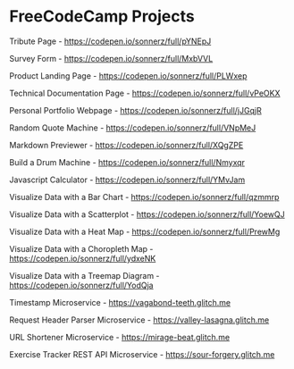 # FreeCodeCamp Projects


Tribute Page - https://codepen.io/sonnerz/full/pYNEpJ

Survey Form - https://codepen.io/sonnerz/full/MxbVVL

Product Landing Page - https://codepen.io/sonnerz/full/PLWxep

Technical Documentation Page - https://codepen.io/sonnerz/full/vPeOKX

Personal Portfolio Webpage - https://codepen.io/sonnerz/full/jJGqjR

Random Quote Machine - https://codepen.io/sonnerz/full/VNpMeJ

Markdown Previewer - https://codepen.io/sonnerz/full/XQgZPE

Build a Drum Machine - https://codepen.io/sonnerz/full/Nmyxqr

Javascript Calculator - https://codepen.io/sonnerz/full/YMvJam

Visualize Data with a Bar Chart - https://codepen.io/sonnerz/full/qzmmrp

Visualize Data with a Scatterplot - https://codepen.io/sonnerz/full/YoewQJ

Visualize Data with a Heat Map - https://codepen.io/sonnerz/full/PrewMg

Visualize Data with a Choropleth Map - https://codepen.io/sonnerz/full/ydxeNK

Visualize Data with a Treemap Diagram - https://codepen.io/sonnerz/full/YodQja

Timestamp Microservice - https://vagabond-teeth.glitch.me

Request Header Parser Microservice - https://valley-lasagna.glitch.me

URL Shortener Microservice - https://mirage-beat.glitch.me

Exercise Tracker REST API Microservice - https://sour-forgery.glitch.me